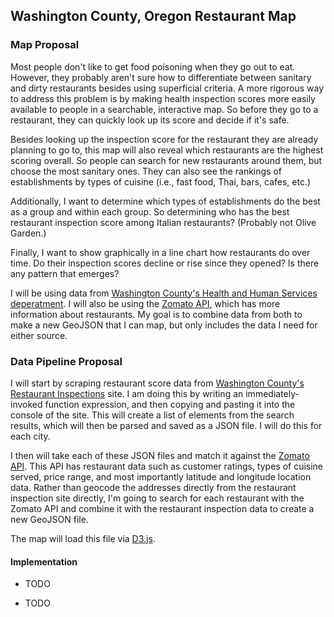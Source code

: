 ## Washington County, Oregon Restaurant Map

### Map Proposal
Most people don't like to get food poisoning when they go out to eat. However, they probably aren't sure how to differentiate between sanitary and dirty restaurants besides using superficial criteria. A more rigorous way to address this problem is by making health inspection scores more easily available to people in a searchable, interactive map. So before they go to a restaurant, they can quickly look up its score and decide if it's safe.

Besides looking up the inspection score for the restaurant they are already planning to go to, this map will also reveal which restaurants are the highest scoring overall. So people can search for new restaurants around them, but choose the most sanitary ones. They can also see the rankings of  establishments by types of cuisine (i.e., fast food, Thai, bars, cafes, etc.)

Additionally, I want to determine which types of establishments do the best as a group and within each group. So determining who has the best restaurant inspection score among Italian restaurants? (Probably not Olive Garden.)

Finally, I want to show graphically in a line chart how restaurants do over time. Do their inspection scores decline or rise since they opened? Is there any pattern that emerges? 

I will be using data from [Washington County's Health and Human Services deperatment](http://www.co.washington.or.us/HHS/EnvironmentalHealth/FoodSafety/restaurant-inspections.cfm). I will also be using the [Zomato API](https://developers.zomato.com/), which has more information about restaurants. My goal is to combine data from both to make a new GeoJSON that I can map, but only includes the data I need for either source. 

### Data Pipeline Proposal
I will start by scraping restaurant score data from [Washington County's Restaurant Inspections](http://www.co.washington.or.us/HHS/EnvironmentalHealth/FoodSafety/restaurant-inspections.cfm) site. I am doing this by writing an immediately-invoked function expression, and then copying and pasting it into the console of the site. This will create a list of elements from the search results, which will then be parsed and saved as a JSON file. I will do this for each city.

I then will take each of these JSON files and match it against the [Zomato API](https://developers.zomato.com/api). This API has restaurant data such as customer ratings, types of cuisine served, price range, and most importantly latitude and longitude location data. Rather than geocode the addresses directly from the restaurant inspection site directly, I'm going to search for each restaurant with the Zomato API and combine it with the restaurant inspection data to create a new GeoJSON file.

The map will load this file via [D3.js](https://github.com/d3/d3-request/blob/master/README.md).


#### Implementation

* TODO

* TODO
